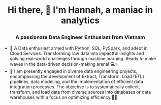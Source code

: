 # <p align="center">Hi there, 👋 I'm Hannah, a maniac in analytics</p>
### <p align="center">A passionate Data Engineer Enthusiast from Vietnam</p>
* 🚀 A Data enthusiast armed with Python, SQL, PySpark, and adept in Cloud Services. Transforming raw data into impactful insights and solving real-world challenges through machine learning. Ready to make waves in the data-driven decision-making arena! 💻✨
* 👋 I am presently engaged in diverse data engineering projects, encompassing the development of Extract, Transform, Load (ETL) pipelines, data modeling, and the implementation of efficient data integration processes. The objective is to systematically collect, transform, and load data from diverse sources into databases or data warehouses with a focus on optimizing efficiency.🚀💾
